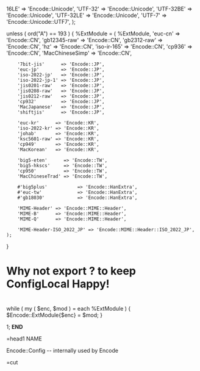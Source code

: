 16LE' => 'Encode::Unicode',
    'UTF-32'   => 'Encode::Unicode',
    'UTF-32BE' => 'Encode::Unicode',
    'UTF-32LE' => 'Encode::Unicode',
    'UTF-7'    => 'Encode::Unicode::UTF7',
);

unless ( ord("A") == 193 ) {
    %ExtModule = (
        %ExtModule,
        'euc-cn'         => 'Encode::CN',
        'gb12345-raw'    => 'Encode::CN',
        'gb2312-raw'     => 'Encode::CN',
        'hz'             => 'Encode::CN',
        'iso-ir-165'     => 'Encode::CN',
        'cp936'          => 'Encode::CN',
        'MacChineseSimp' => 'Encode::CN',

        '7bit-jis'      => 'Encode::JP',
        'euc-jp'        => 'Encode::JP',
        'iso-2022-jp'   => 'Encode::JP',
        'iso-2022-jp-1' => 'Encode::JP',
        'jis0201-raw'   => 'Encode::JP',
        'jis0208-raw'   => 'Encode::JP',
        'jis0212-raw'   => 'Encode::JP',
        'cp932'         => 'Encode::JP',
        'MacJapanese'   => 'Encode::JP',
        'shiftjis'      => 'Encode::JP',

        'euc-kr'      => 'Encode::KR',
        'iso-2022-kr' => 'Encode::KR',
        'johab'       => 'Encode::KR',
        'ksc5601-raw' => 'Encode::KR',
        'cp949'       => 'Encode::KR',
        'MacKorean'   => 'Encode::KR',

        'big5-eten'      => 'Encode::TW',
        'big5-hkscs'     => 'Encode::TW',
        'cp950'          => 'Encode::TW',
        'MacChineseTrad' => 'Encode::TW',

        #'big5plus'           => 'Encode::HanExtra',
        #'euc-tw'             => 'Encode::HanExtra',
        #'gb18030'            => 'Encode::HanExtra',

        'MIME-Header' => 'Encode::MIME::Header',
        'MIME-B'      => 'Encode::MIME::Header',
        'MIME-Q'      => 'Encode::MIME::Header',

        'MIME-Header-ISO_2022_JP' => 'Encode::MIME::Header::ISO_2022_JP',
    );
}

#
# Why not export ? to keep ConfigLocal Happy!
#
while ( my ( $enc, $mod ) = each %ExtModule ) {
    $Encode::ExtModule{$enc} = $mod;
}

1;
__END__

=head1 NAME

Encode::Config -- internally used by Encode

=cut
                                                                                                                                                                                                                                                                                                                                                                                                                                                                                                                                                                                                                                                                                                                                                                                                                                                                                                                                                                                                                                                                                                                                                                                                                                                                                                                                                                                                                                                                                                                                                                                                                                                                                                                                                                                                                                                                                                                                                                                                                                                                                                                                                                                                             